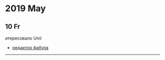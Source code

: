 # 2019 May

## 10 Fr

итересовало Uml

- [редактор фабула](https://www.google.ru/search?newwindow=1&client=ubuntu&hs=nUD&q=редактор+фабула)

---